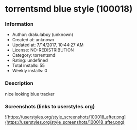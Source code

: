 # torrentsmd blue style (100018)

### Information
- Author: drakulaboy (unknown)
- Created at: unknown
- Updated at: 7/14/2017, 10:44:27 AM
- License: NO-REDISTRIBUTION
- Category: torrentsmd
- Rating: undefined
- Total installs: 55
- Weekly installs: 0


### Description
nice looking blue tracker


### Screenshots (links to userstyles.org)
![https://userstyles.org/style_screenshots/100018_after.png](https://userstyles.org/style_screenshots/100018_after.png)


